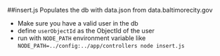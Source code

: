 ##insert.js
Populates the db with data.json from data.baltimorecity.gov

- Make sure you have a valid user in the db
- define `userObjectId` as the ObjectId of the user
- run with `NODE_PATH` environment variable like `NODE_PATH=../config:../app/controllers node insert.js`
